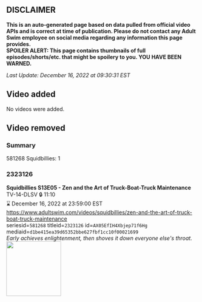 ## DISCLAIMER
**This is an auto-generated page based on data pulled from official video APIs and is correct at time of publication. Please do not contact any Adult Swim employee on social media regarding any information this page provides.**  
**SPOILER ALERT: This page contains thumbnails of full episodes/shorts/etc. that might be spoilery to you. YOU HAVE BEEN WARNED.**  

_Last Update: December 16, 2022 at 09:30:31 EST_
## Video added
No videos were added.  
## Video removed
### Summary
581268 Squidbillies: 1  
### 2323126
**Squidbillies S13E05 - Zen and the Art of Truck-Boat-Truck Maintenance**  
TV-14-DLSV 🔒 11:10  
⌛ December 16, 2022 at 23:59:00 EST  
https://www.adultswim.com/videos/squidbillies/zen-and-the-art-of-truck-boat-truck-maintenance  
seriesid=`581268` titleid=`2323126` id=`AX05EfIH4Xbjep71f6Hg` mediaid=`d1be415ea39d65352bbe627fbf1cc10f00021699`  
_Early achieves enlightenment, then shoves it down everyone else's throat._  
<a href="https://media.cdn.adultswim.com/uploads/20211119/thumbnails/2_2111191139368-Squidbillies_1102_ZenAndTheArtOfTruckBoatTruckMaintenance.png"><img src="https://media.cdn.adultswim.com/uploads/20211119/thumbnails/2_2111191139368-Squidbillies_1102_ZenAndTheArtOfTruckBoatTruckMaintenance.png" height="144px" /></a>
